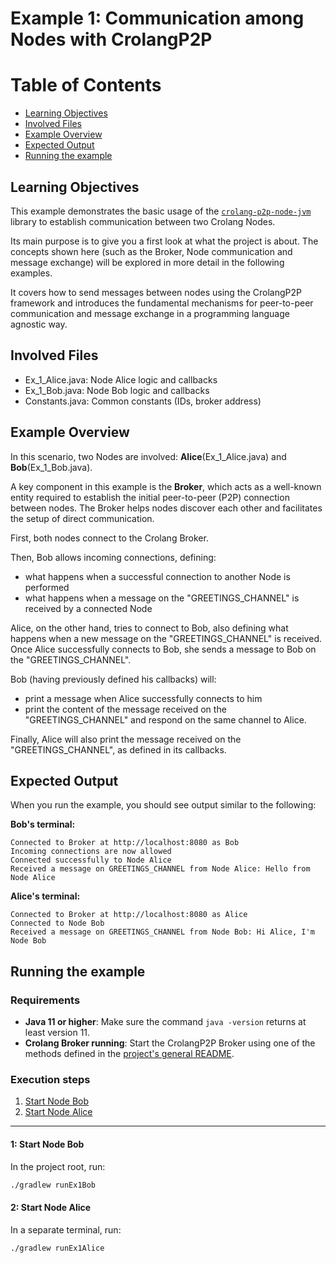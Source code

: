 # Example 1: Communication among Nodes with CrolangP2P
# Table of Contents

- [Learning Objectives](#learning-objectives)
- [Involved Files](#involved-files)
- [Example Overview](#example-overview)
- [Expected Output](#expected-output)
- [Running the example](#running-the-example)

## Learning Objectives
This example demonstrates the basic usage of the [`crolang-p2p-node-jvm`](https://github.com/crolang-p2p/crolang-p2p-node-jvm) library to establish communication between two Crolang Nodes. 

Its main purpose is to give you a first look at what the project is about. The concepts shown here (such as the Broker, Node communication and message exchange) will be explored in more detail in the following examples.

It covers how to send messages between nodes using the CrolangP2P framework and introduces the fundamental mechanisms for peer-to-peer communication and message exchange in a programming language agnostic way.

## Involved Files

- Ex_1_Alice.java: Node Alice logic and callbacks
- Ex_1_Bob.java: Node Bob logic and callbacks
- Constants.java: Common constants (IDs, broker address)

## Example Overview
In this scenario, two Nodes are involved: **Alice**(Ex_1_Alice.java) and **Bob**(Ex_1_Bob.java).

A key component in this example is the **Broker**, which acts as a well-known entity required to establish the initial peer-to-peer (P2P) connection between nodes. The Broker helps nodes discover each other and facilitates the setup of direct communication.

First, both nodes connect to the Crolang Broker.

Then, Bob allows incoming connections, defining:
- what happens when a successful connection to another Node is performed
- what happens when a message on the "GREETINGS_CHANNEL" is received by a connected Node

Alice, on the other hand, tries to connect to Bob, also defining what happens when a new message on the "GREETINGS_CHANNEL" is received.  
Once Alice successfully connects to Bob, she sends a message to Bob on the "GREETINGS_CHANNEL".

Bob (having previously defined his callbacks) will:
- print a message when Alice successfully connects to him
- print the content of the message received on the "GREETINGS_CHANNEL" and respond on the same channel to Alice.

Finally, Alice will also print the message received on the "GREETINGS_CHANNEL", as defined in its callbacks.

## Expected Output

When you run the example, you should see output similar to the following:

**Bob's terminal:**
```
Connected to Broker at http://localhost:8080 as Bob
Incoming connections are now allowed
Connected successfully to Node Alice
Received a message on GREETINGS_CHANNEL from Node Alice: Hello from Node Alice
```

**Alice's terminal:**
```
Connected to Broker at http://localhost:8080 as Alice
Connected to Node Bob
Received a message on GREETINGS_CHANNEL from Node Bob: Hi Alice, I'm Node Bob
```

## Running the example
### Requirements
- **Java 11 or higher**: Make sure the command `java -version` returns at least version 11.
- **Crolang Broker running**: Start the CrolangP2P Broker using one of the methods defined in the [project's general README](../../../../../README.md). 

### Execution steps
1. [Start Node Bob](#1-start-node-bob)
2. [Start Node Alice](#2-start-node-alice)

---

#### 1: Start Node Bob

In the project root, run:

```sh
./gradlew runEx1Bob
```

#### 2: Start Node Alice

In a separate terminal, run:

```sh
./gradlew runEx1Alice
```
